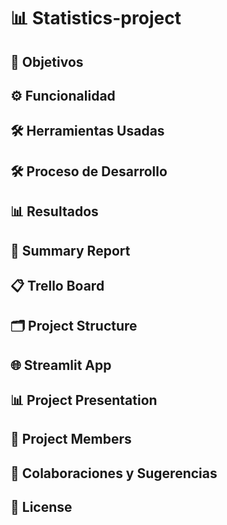 # 📊 Statistics-project

## 🎯 Objetivos

## ⚙️ Funcionalidad

## 🛠️ Herramientas Usadas

## 🛠️ Proceso de Desarrollo

## 📊 Resultados

## 📄 Summary Report

## 📋 Trello Board

## 🗂️ Project Structure

## 🌐 Streamlit App

## 📊 Project Presentation

## 👥 Project Members

## 🤝 Colaboraciones y Sugerencias

## 📜 License
